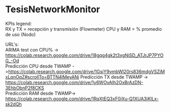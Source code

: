 # TesisNetworkMonitor

KPIs legend:  
RX y TX = recepción y transmisión (Flowmeter)
CPU y RAM = % promedio de uso (Nodo)

URL's:  
ARIMA test con CPU% -> https://colab.research.google.com/drive/18gqg4gk2t3xgNiSD_ATJrJP7PYOG_-Od  
Predicción CPU desde TWAMP ->https://colab.research.google.com/drive/1GsjY9vmbWl20rs836mdgVSZiMxLqnOqZ#scrollTo=BTTN4lMeyANi
Predicción TX desde TWAMP -> https://colab.research.google.com/drive/1y6WOvAIh2OxBrAzDN-3EhbObnP2f8CKS  
Predicción RAM desde TWAMP-> https://colab.research.google.com/drive/1RqXtEQ3xF0iXu-Q1XUA3iKlLx-sk2dQh  

